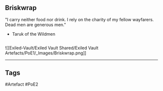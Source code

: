 ## Briskwrap
"I carry neither food nor drink. I rely on the charity
of my fellow wayfarers. Dead men are generous men."
- Taruk of the Wildmen
##
![[Exiled-Vault/Exiled Vault Shared/Exiled Vault Artefacts/PoE1/_Images/Briskwrap.png]]

---
## Tags
#Artefact
#PoE2